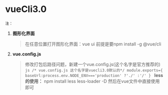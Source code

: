 # vueCli3.0

`注：`
1. **图形化界面**
    >在任意位置打开图形化界面：vue ui
        前提是要npm install -g @vue/cli

2. **vue.config.js**
    >修改打包后路径问题，新建一个vue.config.js(这个名字是官方推荐的)
        ```js
            /* vue.config.js 这个名字是vuecli3.0默认的*/
            module.exports={
                baseUrl:process.env.NODE_ENV==='production'
                ?'./'
                :'/'
            }
        ```
**less的使用：**
 npm install less less-loader -D
 然后在vue文件中直接使用即可<style lang="less" scoped>

3. **web字体引入**
    `方案一：`
        在index.html中，字体文件和index.html在同一个目录下
        <link rel="stylesheet" href="<%= BASE_URL %>web_font/daysOne.css">
        然后直接使用
        font-family: "Days One"
    `方案二：`
        在main.js中引入css,然后直接使用即可
        import '../public/web_font/daysOne.css'
    `方案三：`
    

4. **移动端rem的使用**
    ```js
    /* load:页面的html、css、js、图片等资源都已经加载完之后才会触发 load 事件
    DOMContentLoaded:HTML下载、解析完毕之后就触发
    */
    /* App.js */
        <script>
            export default {}
            document.addEventListener('DOMContentLoaded',()=>{
                const html=document.querySelector('html');
                let fontSize=window.innerWidth / 10;/* 根据屏幕宽度计算fontsize */
                fontSize=fontSize>50?50:fontSize;/* 这一步是为了当fontsize尺寸大于50的时候，就保持在50 */
                html.style.fontSize=fontSize+'px'/* 给html设置fontsize，然后页面根据它设置rem单位 */
            })
        </script>
        <style scoped>
            .App{
                font-size:1rem;
                font-family: "Days One"
            }
        </style>

    /* 正常时候我们麻烦计算，也不知道应该是多少rem */
        <script>
            export default {}
            document.addEventListener('DOMContentLoaded',()=>{
                const html=document.querySelector('html');
                let fontSize=window.innerWidth / 10;/* 根据屏幕宽度计算fontsize */
                fontSize=fontSize>50?50:fontSize;/* 这一步是为了当fontsize尺寸大于50的时候，就保持在50 */
                html.style.fontSize=fontSize+'px'/* 给html设置fontsize，然后页面根据它设置rem单位 */
            })
        </script>
        <style lang="less" scoped>
            @import url('../src/assets/css/gloab.less');
            .App{
                .px2rem(40);
                font-family: "Days One";
            }
        </style>
        /* gloab.less */
        @radio:375/10;/*  */
        .px2rem(@px){
            font-size: unit(@px/@radio,px);/* unit()没有第二个参数就是就是去单位 ，带有第二个参数表示加单位*/
        }
        /* 现在有了一个更方便的东西就是px2rem-loader,直接在vue.config.js中配置后，app.vue中设置了html的fontsize后就可以了 */
        /* vue.config.js */
        module.exports = {
            chainWebpack: config => {
                config.module
                .rule('scss')
                .oneOf('vue')
                .use('px2rem-loader')
                .loader('px2rem-loader')
                .before('postcss-loader') // this makes it work.
                .options({ remUnit: 37.5})/* remUnit是你拿到的设计稿的宽度/10 */
                .end()
            }
        }
        /* 然后直接正常开发就可以直接编译为rem了 */
    ```


5. **vuex**
  系统学习后
  可以看看vue微信读书3.4-4.2.mp4（有点绕，没大懂）
  import store from './store/index'必须小写
  vuex是由

6. **ngnix**
    在官网上面下载安装包，在包目录下进入cmd，运行start nginx.exe会有东西闪退
    没关系，我们在浏览器中输入localhost，会出现welcome
    然后当你想新建一个资源服务器，打开包目录下面的conf文件夹中的nginx.conf文件，
    ```js
    server {
        listen       81;/* 这个就是在浏览器中输入的端口 */
        server_name  localhost;/* 这个就是在浏览器中输入的地址 */
        autoindex on; /* 是否允许访问目录 */
        location / {/* add_header这四句话是用来解决页面访问nginx静态资源服务器的时候，出现的跨域问题 */
            add_header 'Access-Control-Allow-Origin' '*';
            add_header 'Access-Control-Allow-Credentials' 'true';
            add_header 'Access-Control-Allow-Methods' 'GET, POST, OPTIONS';
            add_header 'Access-Control-Allow-Headers' 'DNT,X-CustomHeader,Keep-Alive,User-Agent,X-Requested-With,If-Modified-Since,Cache-Control,Content-Type';
            root   D:/WebProjects/resource;/* root后面就是资源服务器的文件地址，就是你想作为服务器新建的文件夹 ，注意斜杠的方向*/
        }
    }
    ```
    然后在cmd中执行nginx -t出现了successful就代表配置文件修改成功，
    然后在cmd中执行nginx -s reload 重启nginx服务
    然后你在浏览器中输入localhost:81就会成功了，就有拉本地资源服务器了。
    在页面中请求本地服务器接口地址就是http://本地ip:81/

7. transition 过度动画的样式 要与v-show的div同级

8. **minxin**
    用来复用代码，可以是方法，
   ```js
    /* 新建一个mixin文件 */
    import {mapGetters} from 'vuex'
    export const ebookMixin={
        computed: {
            ...mapGetters(['filename','filename1'])
        },
        methods: {
            ...mapActions(["setShowMenu","setFileName"])
        },
    }
    /* 在需要使用vuex中的地方 */
    import {ebookMixin} from 'mixin文件路径'
    export default {
        mixins:[ebookMixin],
        mounted(){
            this.setShowMenu('新的值')/* 如果不考虑先后顺序就，直接这样就可以了 */
            this.setFileName('新的值').then(()=>{/* 当需要在跟新vuex后调用最新值，这种是为了确保执行顺序，确保值是最新的 */
                console.log(this.filename)
            })
        }
    }
   ```

9. **vue国际化**
    ```js
    /* 新建一个配置国际化的页面 */
    import Vue from "vue"
    import VueI18N from "vue-i18n"
    import cn from "../lang/cn"
    import en from "../lang/en"
    Vue.use(VueI18N)
    const messages = {
    cn,
    en
    }
    const i18n = new VueI18N({
    locale: 'en', // 语言标识
    //this.$i18n.locale // 通过切换locale的值来实现语言切换
    messages
    })
    export default i18n;
    ```
    ```js
    /* main.js中引入国际化的页面 */
    import Vue from 'vue'
    import App from './App.vue'
    import i18n from './lang'
    new Vue({
    i18n,
    render: h => h(App)
    }).$mount('#app')

    ```
    ```html
    <!-- 在vue页面中直接开始使用就行了，格式如下 -->
    <span class="choose">{{$t('book.selectFont')}}</span>
    ```

10. **环境变量的配置**
    在项目根目录下创建一个`.env.development`的文件
    ```js
    <!-- .env.development页面 -->
    VUE_APP_RES_URL=http://192.168.50.11:81
    ```
    ```js
    <!-- 在需要引用全局变量的地方使用，使用格式如下： -->
    `${process.env.VUE_APP_RES_URL}/fonts/daysOne.css`
    ```

11. **切换主题**
    首先准备一个主题文件(就是样式颜色的文件)
    ```js
    /* 追加样式表的方法 */
    export function addClass(href){
        let link=document.createElement('link')
        link.setAttribute('rel','stylesheet')
        link.setAttribute('type','text/css')
        link.setAttribute('href',href)
        document.getElementByTagName('head')[0].appendChild(link)
    }
    /* 删除之前追加的样式表的方法 */
    export function removeClass(href){
        let links=document.getElementByTagName('link')/* 获取文档的所有link标签 */
        for(const i=links.length;i>=0;i--){/* 遍历link标签 */
            const link=links[i];
            if(link && link.getAttribute('href') && link.getAttribute('href')===href){/* 找到与参数一致的路径 */
                link.parentNode.removeChild(link)/* 然后删除它 */
            }
        }
    }
    /* 执行要删除的路径，写在这里方便管理 */
    export function removeAllClass(){
        removeClass('css路径1')
        removeClass('css路径2')
        removeClass('css路径3')
        removeClass('css路径4')
        removeClass('css路径5')
    }

    /* 切换主题 */
    changeThemes(id){
        removeAllClass();/* 在追加样式之前清空所有相关的样式表 */
        case 0:
            addClass('css路径1')
            break;
        case 1:
            addClass('css路径2')
            break;
        ···
    }
    ```

12. **修饰符**
    >当添加`.lazy`之前,input框绑定的`msg`是双向绑定的;当加了之后就不在实时的双向绑定，需要等到输入框失去焦点后或者按了回车键后才会更新视图绑定的数据
    <input v-model.lazy="msg" >

    >如果想自动将用户的输入值转为数值类型，可以给 v-model 添加 number 修饰符
     如果要自动过滤用户输入的首尾空白字符，可以给 v-model 添加 trim 修饰符
13. **边角料**
    >1.因为你每用一次组件，就会有一个它的新实例被创建。

    >2.你可以使用不带参数的 v-bind (取代 v-bind:prop-name)。例如，对于一个给定的对象 post
    post: {
        id: 1,
        title: 'My Journey with Vue'
    }
    <blog-post v-bind="post"></blog-post>
    等价于
    <blog-post
    v-bind:id="post.id"
    v-bind:title="post.title">
    </blog-post>

    >3.`vm.$attrs`用于获取父作用域标签中除class和style之外的标签上的属性。
    `inheritAttrs: false`子组件默认会继承来自父组件的属性，这个就是禁止继承，这样一来子组件的根元素上面就不会有父组件传下来的属性啦
    ```js
    /*先申明子组件*/
        Vue.component("base-input", {
        inheritAttrs: false, //此处设置禁用继承特性
        props: ["label"],
        template: `
            <label>
            {{ label }}
            <input
                v-bind="$attrs"
            >
            </label>
        `,
        mounted: function() {
            console.log(this.$attrs);
        }
        });
    /*调用子组件*/
        <base-input
            label="姓名"
            class="username-input"
            placeholder="Enter your username"
            data-date-picker="activated"
            ></base-input>
    /*渲染结果*/
        运行后再chrome浏览器查看html结构时的结果如下：
        <label class="username-input">
              姓名
              <input placeholder="Enter your username" data-date-picker="activated">
        </label>
    /*不加禁用属性的情况下label标签是默认会继承来自父组件的属性，而input标签能继承则是因为我们使用了v-bind="$attrs"。*/
        <label class="username-input"  placeholder="Enter your username" data-date-picker="activated">
          姓名
          <input placeholder="Enter your username" data-date-picker="activated">
        </label>

    ```

    >4.深度作用域、事件穿透

    >5.对于绝大多数特性来说，从外部提供给组件的值会替换掉组件内部设置好的值。所以如果传入 type="text" 就会替换掉 type="date" 并把它破坏！庆幸的是，class 和 style 特性会稍微智能一些，即两边的值会被合并起来

    >6.我们推荐你始终使用 kebab-case 的事件名

    >7.一个组件上的 v-model 默认会利用名为 value 的 prop 和名为 input 的事件，但是像单选框、复选框等类型的输入控件可能会将 value 特性用于不同的目的。model 选项可以用来避免这样的冲突
    这里的 lovingVue 的值将会传入这个名为 checked 的 prop。同时当 <base-checkbox> 触发一个 change 事件并附带一个新的值的时候，这个 lovingVue 的属性将会被更新。
    `注意你仍然需要在组件的 props 选项里声明 checked 这个 prop。`
    ```js
        Vue.component('base-checkbox', {
        model: {
            prop: 'checked',
            event: 'change'
        },
        props: {
            checked: Boolean
        },
        template: `
            <input
            type="checkbox"
            v-bind:checked="checked"
            v-on:change="$emit('change', $event.target.checked)"
            >
        `
        })
     //使用该组件
        <base-checkbox v-model="lovingVue"></base-checkbox>
    ```
    >8.父子组件传值
    provider/inject：简单的来说就是在父组件中通过provider来提供变量，然后在子组件中通过inject来注入变量。

    需要注意的是这里不论子组件有多深，只要调用了inject那么就可以注入provider中的数据。而不是局限于只能从当前父组件的prop属性来获取数据。
    ```js
        //在父组件中
         provide: {
            for: "demo"
         }, 
         //当前父组件下面的任一子组件
         inject: ['for'],
12. **真机联调**
    1. 通过ip地址在手机上面访问：在packge.json 的dev后面添加一个`--host 0.0.0.0`
    2. 在低版本手机上面测试可能出现白屏：
       >  `npm install babel-polyfill`,
            然后在main.js中`import "babel-polyfill"`
    3. 上滑组件的时候顶部出现白版： 在该组件中的`touchstart`加一个事件`touchstart.prevent`就可以了
    4. 项目部署：打包后把dist里面的目录放在后台的服务器根目录上面就可以了，如果想要更改目录，就得在`config/index.js`的          `assetsPublicPath:'/新目录'`

13. **动态组件引入**
    ```html
    <component :is="currenTab===1?EbookNavContent:EbookNavBook"></component>
    ```
    ```js
    import EbookNavContent from "../ebook/ebookNavContent";
    import EbookNavBook from "../ebook/ebookNavBook";
    data() {
        return {
        currenTab:1,
        EbookNavBook:EbookNavBook,
        EbookNavContent:EbookNavContent
        };
    },
    ```
